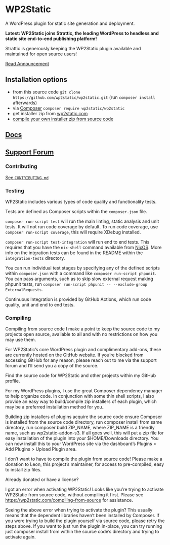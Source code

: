 # WP2Static

A WordPress plugin for static site generation and deployment.

**Latest: WP2Static joins Strattic, the leading WordPress to headless and static site end-to-end publishing platform!**

Strattic is generously keeping the WP2Static plugin available and maintained for open source users!

[Read Announcement](https://www.strattic.com/wp2static-joins-strattic/)

## Installation options

 - from this source code `git clone https://github.com/wp2static/wp2static.git` (run `composer install` afterwards)
 - via [Composer](https://github.com/composer/composer) `composer require wp2static/wp2static`
 - get installer zip from [wp2static.com](https://wp2static.com/download/)
 - [compile your own installer zip from source code](https://wp2static.com/compiling-from-source/)


## [Docs](https://wp2static.com)

## [Support Forum](https://staticword.press/c/wordpress-static-site-generators/wp2static/)

### Contributing

[See `CONTRIBUTING.md`](./CONTRIBUTING.md)

### Testing

WP2Static includes various types of code quality and functionality tests.

Tests are defined as Composer scripts within the `composer.json` file.

`composer run-script test` will run the main linting, static analysis and unit tests. It will not run code coverage by default. To run code coverage, use `composer run-script coverage`, this will require XDebug installed.

`composer run-script test-integration` will run end to end tests. This requires that you have the `nix-shell` command available from [NixOS](https://nixos.org/download.html). More info on the intgration tests can be found in the README within the `integration-tests` directory.

You can run individual test stages by specifying any of the defined scripts within `composer.json` with a command like `composer run-script phpunit`. You can pass arguments, such as to skip slow external request making phpunit tests, run `composer run-script phpunit -- --exclude-group ExternalRequests`.

Continuous Integration is provided by GitHub Actions, which run code quality, unit and end to end tests.

### Compiling
Compiling from source code
I make a point to keep the source code to my projects open source, available to all and with no restrictions on how you may use them.

For WP2Static’s core WordPress plugin and complimentary add-ons, these are currently hosted on the GitHub website. If you’re blocked from accessing GitHub for any reason, please reach out to me via the support forum and I’ll send you a copy of the source.

Find the source code for WP2Static and other projects within my GitHub profile.

For my WordPress plugins, I use the great Composer dependency manager to help organize code. In conjunction with some thin shell scripts, I also provide an easy way to build/compile zip installers of each plugin, which may be a preferred installation method for you..

Building zip installers of plugins
acquire the source code
ensure Composer is installed
from the source code directory, run composer install
from same directory, run composer build ZIP_NAME, where ZIP_NAME is a friendly name, such as wp2static-addon-s3.
If all goes well, this will put a zip file for easy installation of the plugin into your $HOME/Downloads directory. You can now install this to your WordPress site via the dashboard’s Plugins > Add Plugins > Upload Plugin area.

I don’t want to have to compile the plugin from source code!
Please make a donation to Leon, this project’s maintainer, for access to pre-compiled, easy to install zip files.

Already donated or have a license?

I got an error when activating WP2Static!
Looks like you’re trying to activate WP2Static from source code, without compiling it first. Please see https://wp2static.com/compiling-from-source for assistance.

Seeing the above error when trying to activate the plugin? This usually means that the dependent libraries haven’t been installed by Composer. If you were trying to build the plugin yourself via source code, please retry the steps above. If you want to just run the plugin in-place, you can try running just composer install from within the source code’s directory and trying to activate again.


